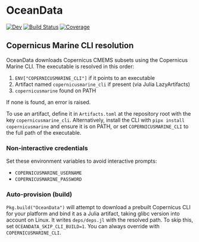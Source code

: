 # OceanData

[![Dev](https://img.shields.io/badge/docs-dev-blue.svg)](https://das-ara/priv/julia.gitlab.io/OceanData.jl/dev)
[![Build Status](https://gitlab.com/das-ara/priv/julia/OceanData.jl/badges/master/pipeline.svg)](https://gitlab.com/das-ara/priv/julia/OceanData.jl/pipelines)
[![Coverage](https://gitlab.com/das-ara/priv/julia/OceanData.jl/badges/master/coverage.svg)](https://gitlab.com/das-ara/priv/julia/OceanData.jl/commits/master)


## Copernicus Marine CLI resolution

OceanData downloads Copernicus CMEMS subsets using the Copernicus Marine CLI. The executable is resolved in this order:

1. `ENV["COPERNICUSMARINE_CLI"]` if it points to an executable
2. Artifact named `copernicusmarine_cli` if present (via Julia LazyArtifacts)
3. `copernicusmarine` found on PATH

If none is found, an error is raised.

To use an artifact, define it in `Artifacts.toml` at the repository root with the key `copernicusmarine_cli`. Alternatively, install the CLI with `pipx install copernicusmarine` and ensure it is on PATH, or set `COPERNICUSMARINE_CLI` to the full path of the executable.

### Non-interactive credentials

Set these environment variables to avoid interactive prompts:

- `COPERNICUSMARINE_USERNAME`
- `COPERNICUSMARINE_PASSWORD`

### Auto-provision (build)

`Pkg.build("OceanData")` will attempt to download a prebuilt Copernicus CLI for your platform and bind it as a Julia artifact, taking glibc version into account on Linux. It writes `deps/deps.jl` with the resolved path. To skip this, set `OCEANDATA_SKIP_CLI_BUILD=1`. You can always override with `COPERNICUSMARINE_CLI`.
